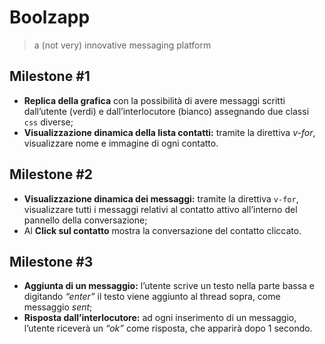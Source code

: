 # Boolzapp 
> a (not very) innovative messaging platform

## Milestone #1
- **Replica della grafica** con la possibilità di avere messaggi scritti dall’utente (verdi) e dall’interlocutore (bianco) assegnando due classi `css` diverse;
- **Visualizzazione dinamica della lista contatti:** tramite la direttiva *v-for*, visualizzare nome e immagine di ogni contatto.

## Milestone #2
- **Visualizzazione dinamica dei messaggi:** tramite la direttiva `v-for`, visualizzare tutti i messaggi relativi al contatto attivo all’interno del pannello della conversazione;
- Al **Click sul contatto** mostra la conversazione del contatto cliccato.

## Milestone #3
- **Aggiunta di un messaggio:** l’utente scrive un testo nella parte bassa e digitando *“enter”* il testo viene aggiunto al thread sopra, come messaggio *sent*;
- **Risposta dall’interlocutore:** ad ogni inserimento di un messaggio, l’utente riceverà un *“ok”* come risposta, che apparirà dopo 1 secondo.




